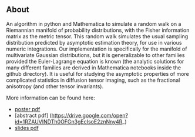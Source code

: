## About

An algorithm in python and Mathematica to simulate a random walk on a Riemannian manifold of probability distributions, with the Fisher information matrix as the metric tensor. This random walk simulates the usual sampling distribution predicted by asymptotic estimation theory, for use in various numeric integrations. Our implementation is specifically for the manifold of multivariate Gaussian distributions, but it is generalizable to other families provided the Euler-Lagrange equation is known (the analytic solutions for many different families are derived in Mathematica notebooks inside the github directory). It is useful for studying the asymptotic properties of more complicated statistics in diffusion tensor imaging, such as the fractional anisotropy (and other tensor invariants).

More information can be found here:
* [poster pdf](https://drive.google.com/open?id=1GpR2M5bb8UFjC0eys6_PlWGVRNwm8Wc9)
* [abstract pdf] (https://drive.google.com/open?id=1RZAUVINDTh0OFGn3gEcIsoE2znNny4R_)
* [slides pdf](https://drive.google.com/open?id=12h1QE_lCRyCXwhJMRoANQIg55WIMWX_m)
